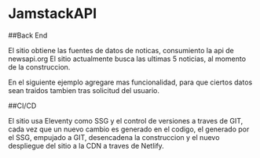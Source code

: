 # JamstackAPI

##Back End

El sitio obtiene las fuentes de datos de noticas, consumiento la api de newsapi.org
El sitio actualmente busca las ultimas 5 noticias, al momento de la construccion.

En el siguiente ejemplo agregare mas funcionalidad, para que ciertos datos sean traidos tambien tras solicitud del usuario.

##CI/CD

El sitio usa Eleventy como SSG y el control de versiones a traves de GIT, cada vez que un nuevo cambio es generado en el codigo, el generado por el SSG, empujado a GIT, desencadena la construccion y el nuevo despliegue del sitio a la CDN a traves de Netlify.
